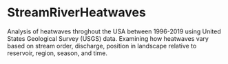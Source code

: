 # StreamRiverHeatwaves

Analysis of heatwaves throghout the USA between 1996-2019 using United States Geological Survey (USGS) data. Examining how heatwaves vary based on stream order, discharge, position in landscape relative to reservoir, region, season, and time.
